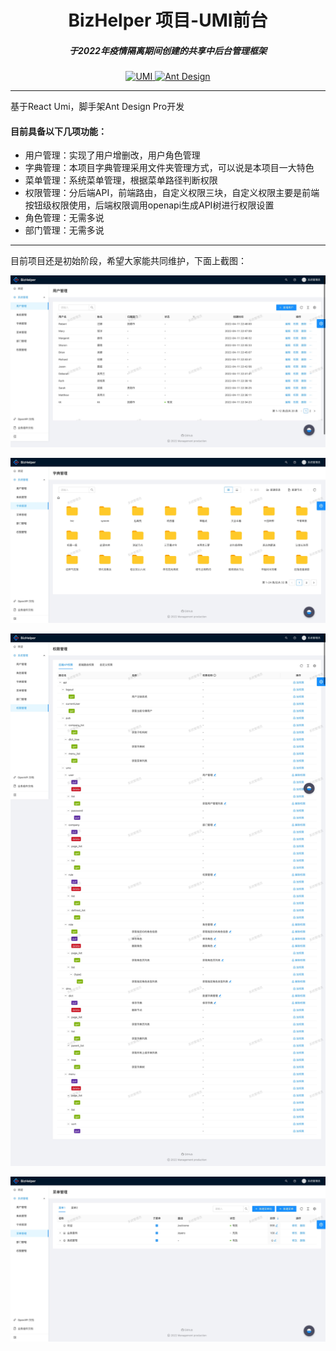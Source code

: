 <h1 align="center">BizHelper 项目-UMI前台</h1>

<h5 align="center">于2022年疫情隔离期间创建的共享中后台管理框架</h5>

<p align="center">

<a href="http://umijs.org/" target="_blank">
    <img src="https://camo.githubusercontent.com/a4e9a25db34208ff56c51c597f3148f926bf0b16b6eaf135944f25e907eed878/68747470733a2f2f696d672e736869656c64732e696f2f62616467652f6275696c64253230776974682d756d692d3032386665342e7376673f7374796c653d666c61742d737175617265" alt="UMI">
</a>
<a href="https://ant-design.gitee.io/index-cn" target="_blank">
    <img src="https://camo.githubusercontent.com/200800486bf56a3f00be17fd8b81711349ee51cebf9c6e7ff2f67aac3ceb4e62/68747470733a2f2f62616467656e2e6e65742f62616467652f69636f6e2f416e7425323044657369676e3f69636f6e3d68747470733a2f2f67772e616c697061796f626a656374732e636f6d2f7a6f732f616e7466696e63646e2f507034575067564442332f4b4470677667754d704766716148506a6963524b2e737667266c6162656c" alt="Ant Design">
</a>

</p>

----

基于React Umi，脚手架Ant Design Pro开发

#### 目前具备以下几项功能：

* 用户管理：实现了用户增删改，用户角色管理
* 字典管理：本项目字典管理采用文件夹管理方式，可以说是本项目一大特色
* 菜单管理：系统菜单管理，根据菜单路径判断权限
* 权限管理：分后端API，前端路由，自定义权限三块，自定义权限主要是前端按钮级权限使用，后端权限调用openapi生成API树进行权限设置
* 角色管理：无需多说
* 部门管理：无需多说

----

目前项目还是初始阶段，希望大家能共同维护，下面上截图：

![user.jpeg](https://github.com/yandt/bizHelper-python/blob/query/image/user.jpeg?raw=true "用户管理")

![dict.jpeg](https://github.com/yandt/bizHelper-python/blob/query/image/dict.jpeg?raw=true "字典管理")

![rule.jpg](https://github.com/yandt/bizHelper-python/blob/query/image/rule.jpeg?raw=true "权限管理")

![menu.jpeg](https://github.com/yandt/bizHelper-python/blob/query/image/menu.jpeg?raw=true "菜单管理")

